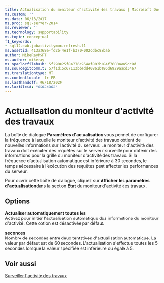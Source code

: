 ```yaml
---
title: Actualisation du moniteur d’activité des travaux | Microsoft Docs
ms.custom: ''
ms.date: 06/13/2017
ms.prod: sql-server-2014
ms.reviewer: ''
ms.technology: supportability
ms.topic: conceptual
f1_keywords:
- sql12.swb.jobactivitymon.refresh.f1
ms.assetid: 413a368e-fd2b-4e1f-b370-002cdbc85bab
author: MikeRayMSFT
ms.author: mikeray
ms.openlocfilehash: 5f290825f8a776c954ef802b184f7600aea5dc9d
ms.sourcegitcommit: 57f1d15c67113bbadd40861b886d6929aacd3467
ms.translationtype: MT
ms.contentlocale: fr-FR
ms.lasthandoff: 06/18/2020
ms.locfileid: "85024362"
---
```

# <a name="job-activity-monitor-refresh"></a>Actualisation du moniteur d'activité des travaux
  La boîte de dialogue **Paramètres d'actualisation** vous permet de configurer la fréquence à laquelle le moniteur d'activité des travaux obtient de nouvelles informations sur l'activité du serveur. Le moniteur d'activité des travaux doit exécuter des requêtes sur le serveur surveillé pour obtenir des informations pour la grille du moniteur d'activité des travaux. Si la fréquence d’actualisation automatique est inférieure à 30 secondes, le temps nécessaire à l’exécution des requêtes peut affecter les performances du serveur.  
  
 Pour ouvrir cette boîte de dialogue, cliquez sur **Afficher les paramètres d'actualisation**dans la section **État** du moniteur d'activité des travaux.  
  
## <a name="options"></a>Options  
 **Actualiser automatiquement toutes les**  
 Activez pour initier l'actualisation automatique des informations du moniteur d'activité. Cette option est désactivée par défaut.  
  
 **secondes**  
 Nombre de secondes entre deux tentatives d'actualisation automatique. La valeur par défaut est de 60 secondes. L'actualisation s'effectue toutes les 5 secondes lorsque la valeur spécifiée est inférieure ou égale à 5.  
  
## <a name="see-also"></a>Voir aussi  
 [Surveiller l'activité des travaux](../../ssms/agent/monitor-job-activity.md)  
  
  

